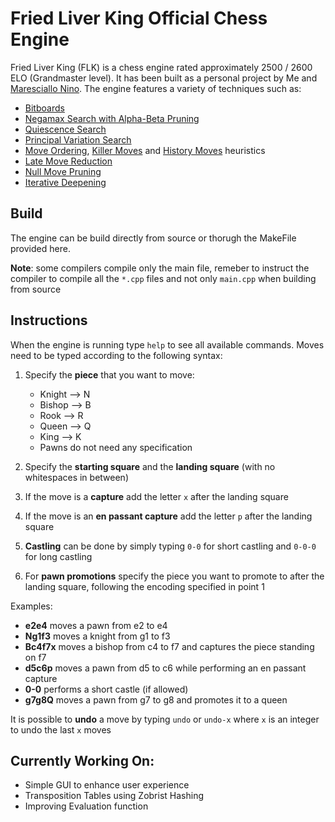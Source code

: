 # Fried Liver King Official Chess Engine

Fried Liver King (FLK) is a chess engine rated
approximately 2500 / 2600 ELO (Grandmaster level). It has been built
as a personal project by Me and [Maresciallo Nino](https://github.com/marescialloNino).
The engine features a variety of techniques such as:

- [Bitboards](https://www.chessprogramming.org/Bitboards)
- [Negamax Search with Alpha-Beta Pruning](https://www.chessprogramming.org/Negamax)
- [Quiescence Search](https://www.chessprogramming.org/Quiescence_Search)
- [Principal Variation Search](https://www.chessprogramming.org/Principal_Variation_Search)
- [Move Ordering](https://www.chessprogramming.org/Move_Ordering), [Killer Moves](https://www.chessprogramming.org/Killer_Heuristic) and [History Moves](https://www.chessprogramming.org/History_Heuristic) heuristics
- [Late Move Reduction](https://www.chessprogramming.org/Late_Move_Reductions)
- [Null Move Pruning](https://www.chessprogramming.org/Null_Move_Pruning)
- [Iterative Deepening](https://www.chessprogramming.org/Iterative_Deepening)

## Build

The engine can be build directly from source or thorugh the
MakeFile provided here. 

**Note**: some compilers compile only
the main file, remeber to instruct the compiler to compile all the `*.cpp` files and not only `main.cpp` when building from source

## Instructions

When the engine is running type `help` to see all
available commands. Moves need to be typed according to the following syntax:

1. Specify the **piece** that you want to move:
    
    - Knight --> N
    - Bishop --> B
    - Rook --> R
    - Queen --> Q
    - King --> K
    - Pawns do not need any specification

2. Specify the **starting square** and the **landing square** (with no whitespaces in between)

3. If the move is a **capture** add the letter `x` after the landing square

4. If the move is an **en passant capture** add the letter `p` after the landing square

5. **Castling** can be done by simply typing `0-0` for short castling and `0-0-0` for long castling

6. For **pawn promotions** specify the piece you want to promote to after the landing square, following the encoding specified in point 1

Examples:

- **e2e4** moves a pawn from e2 to e4
- **Ng1f3** moves a knight from g1 to f3
- **Bc4f7x** moves a bishop from c4 to f7 and captures the piece standing on f7
- **d5c6p** moves a pawn from d5 to c6 while performing an en passant capture
- **0-0** performs a short castle (if allowed)
- **g7g8Q** moves a pawn from g7 to g8 and promotes it to a queen

It is possible to **undo** a move by typing `undo` or `undo-x` where `x` is an integer to undo the last `x` moves

## Currently Working On:

- Simple GUI to enhance user experience
- Transposition Tables using Zobrist Hashing
- Improving Evaluation function
